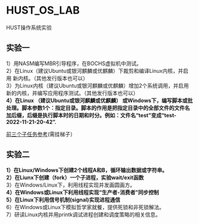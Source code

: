 # HUST_OS_LAB
HUST操作系统实验
## 实验一
1）用NASM编写MBR引导程序，在BOCHS虚拟机中测试。  
2）在Linux（建议Ubuntu或银河麒麟或优麒麟）下裁剪和编译Linux内核，并启用
新内核。（其他发行版本也可以）  
3）为Linux内核（建议Ubuntu或银河麒麟或优麒麟）增加2个系统调用，并启用
新的内核，并编写应用程序测试。（其他发行版本也可以）  
**4）在Linux （建议Ubuntu或银河麒麟或优麒麟） 或Windows下，编写脚本或批
处理。脚本参数1个：指定目录。脚本的作用是把指定目录中的全部文件的文件名
加后缀，后缀是执行脚本时的日期和时分。例如：文件名“test”变成“test-
2022-11-21-20-42”.**  

[前三个子任务参考](https://zhao-zhao2001.gitee.io/)(需挂梯子）
## 实验二
**1）在Linux/Windows下创建2个线程A和B，循环输出数据或字符串。**  
**2）在Liunx下创建（fork）一个子进程，实验wait/exit函数**  
3）在Windows/Linux下，利用线程实现并发画圆画方。   
**4）在Windows或Linux下利用线程实现“生产者-消费者”同步控制  
5）在Linux下利用信号机制(signal)实现进程通信**  
6）在Windows或Linux下模拟哲学家就餐，提供死锁和非死锁解法。  
7）研读Linux内核并用printk调试进程创建和调度策略的相关信息。  
